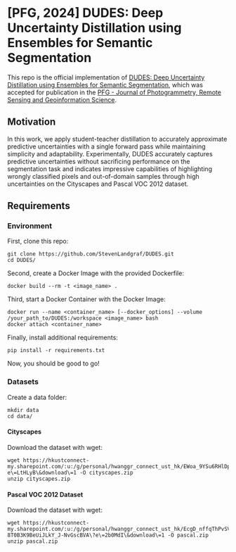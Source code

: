 # [PFG, 2024] DUDES: Deep Uncertainty Distillation using Ensembles for Semantic Segmentation

This repo is the official implementation of [DUDES: Deep Uncertainty Distillation using Ensembles for Semantic Segmentation](https://link.springer.com/article/10.1007/s41064-024-00280-4), which was accepted for publication in the [PFG - Journal of Photogrammetry, Remote Sensing and Geoinformation Science](https://link.springer.com/journal/41064).

## Motivation
In this work, we apply student-teacher distillation to accurately approximate predictive uncertainties with a single forward pass while maintaining simplicity and adaptability. Experimentally, DUDES accurately captures predictive uncertainties without sacrificing performance on the segmentation task and indicates impressive capabilities of highlighting wrongly classified pixels and out-of-domain samples through high uncertainties on the Cityscapes and Pascal VOC 2012 dataset.

## Requirements
### Environment
First, clone this repo:
```shell
git clone https://github.com/StevenLandgraf/DUDES.git
cd DUDES/
```

Second, create a Docker Image with the provided Dockerfile:
```shell
docker build --rm -t <image_name> .
```

Third, start a Docker Container with the Docker Image:
```shell
docker run --name <container_name> [--docker_options] --volume /your_path_to/DUDES:/workspace <image_name> bash
docker attach <container_name>
```

Finally, install additional requirements:
```shell
pip install -r requirements.txt
```

Now, you should be good to go!

### Datasets
Create a data folder:
```shell
mkdir data
cd data/
```

#### Cityscapes
Download the dataset with wget:
```shell
wget https://hkustconnect-my.sharepoint.com/:u:/g/personal/hwanggr_connect_ust_hk/EWoa_9YSu6RHlDpRw_eZiPUBjcY0ZU6ZpRCEG0Xp03WFxg\?e\=LtHLyB\&download\=1 -O cityscapes.zip
unzip cityscapes.zip
```

#### Pascal VOC 2012 Dataset
Download the dataset with wget:
```shell
wget https://hkustconnect-my.sharepoint.com/:u:/g/personal/hwanggr_connect_ust_hk/EcgD_nffqThPvSVXQz6-8T0B3K9BeUiJLkY_J-NvGscBVA\?e\=2b0MdI\&download\=1 -O pascal.zip
unzip pascal.zip
```
